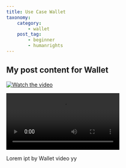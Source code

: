 ```yaml
---
title: Use Case Wallet
taxonomy:
    category:
        - wallet
    post_tag:
        - beginner
        - humanrights
---
```


## My post content for Wallet

[![Watch the video](https://img.youtube.com/vi/nTQUwghvy5Q/default.jpg)](https://youtu.be/nTQUwghvy5Q)

<video src="https://user-images.githubusercontent.com/26307798/153440330-285c83af-3d50-46a3-97b4-ccdd9e30bd9c.mov" autoplay></video>

Lorem ipt by Wallet video yy
